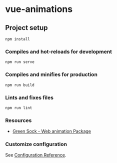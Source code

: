 # vue-animations

## Project setup
```
npm install
```

### Compiles and hot-reloads for development
```
npm run serve
```

### Compiles and minifies for production
```
npm run build
```

### Lints and fixes files
```
npm run lint
```

### Resources

- [Green Sock - Web animation Package](https://greensock.com/)

### Customize configuration
See [Configuration Reference](https://cli.vuejs.org/config/).